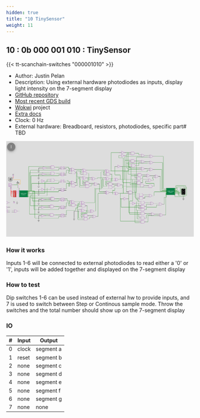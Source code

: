 ```yaml
---
hidden: true
title: "10 TinySensor"
weight: 11
---
```


## 10 : 0b 000 001 010 : TinySensor

{{< tt-scanchain-switches "000001010" >}}

* Author: Justin Pelan
* Description: Using external hardware photodiodes as inputs, display light intensity on the 7-segment display
* [GitHub repository](https://github.com/justinP-wrk/tt02-TinySensor)
* [Most recent GDS build](https://github.com/justinP-wrk/tt02-TinySensor/actions/runs/3483558050)
* [Wokwi](https://wokwi.com/projects/347787021138264660) project
* [Extra docs]()
* Clock: 0 Hz
* External hardware: Breadboard, resistors, photodiodes, specific part# TBD

![picture](images/TT01.png)

### How it works

Inputs 1-6 will be connected to external photodiodes to read either a '0' or '1', inputs will be added together and displayed on the 7-segment display

### How to test

Dip switches 1-6 can be used instead of external hw to provide inputs, and 7 is used to switch between Step or Continous sample mode. Throw the switches and the total number should show up on the 7-segment display

### IO

| # | Input        | Output       |
|---|--------------|--------------|
| 0 | clock  | segment a |
| 1 | reset  | segment b |
| 2 | none  | segment c |
| 3 | none  | segment d |
| 4 | none  | segment e |
| 5 | none  | segment f |
| 6 | none  | segment g |
| 7 | none  | none |
